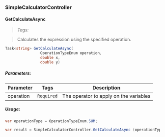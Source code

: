 ### SimpleCalculatorController

#### GetCalculateAsync

> *Tags:* 

> Calculates the expression using the specified operation.
```csharp
Task<string> GetCalculateAsync(
                OperationTypeEnum operation,
                double x,
                double y)
```

##### Parameters: 

| Parameter | Tags | Description |
|-----------|------|-------------|
| operation |  ``` Required ```  | The operator to apply on the variables || x |  ``` Required ```  | The LHS value || y |  ``` Required ```  | The RHS value |


##### Usage:
```csharp
var operationType = OperationTypeEnum.SUM;

var result = SimpleCalculatorController.GetCalculateAsync (operationType, 10.1, 10.1);

```






